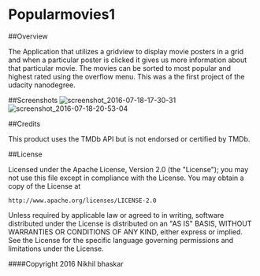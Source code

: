 # Popularmovies1

##Overview

The Application that utilizes a gridview to display movie posters in a grid and when a particular poster is clicked it gives us more information about that particular movie. The movies can be sorted to most popular and highest rated using the overflow menu. This was a the first project of the udacity nanodegree. 

##Screenshots
![screenshot_2016-07-18-17-30-31](https://cloud.githubusercontent.com/assets/19944703/18416440/c8a6450e-7832-11e6-9294-9f5c8d1fe57d.png)
![screenshot_2016-07-18-20-53-04](https://cloud.githubusercontent.com/assets/19944703/18416441/ca45932e-7832-11e6-95ab-606f81516416.png)


##Credits

This product uses the TMDb API but is not endorsed or certified by TMDb.

##License

Licensed under the Apache License, Version 2.0 (the "License");
you may not use this file except in compliance with the License.
You may obtain a copy of the License at

    http://www.apache.org/licenses/LICENSE-2.0

Unless required by applicable law or agreed to in writing, software
distributed under the License is distributed on an "AS IS" BASIS,
WITHOUT WARRANTIES OR CONDITIONS OF ANY KIND, either express or implied.
See the License for the specific language governing permissions and
limitations under the License.

####Copyright 2016 Nikhil bhaskar
